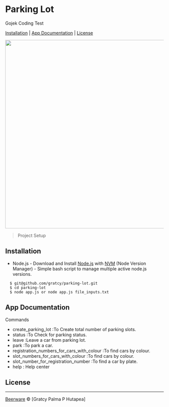 # Parking Lot
Gojek Coding Test

[Installation](#installation) |
[App Documentation](#app-documentation) |
[License](#license)

<p>
  <img src="https://cms.dailysocial.id/wp-content/uploads/2019/03/e09ef8ef15db5e4af348cff0c5873ef6_5cc4a0a8254cc196fa21a0d0523b4c70_Gojek.jpg" width="600">
  <blockquote>
  Project Setup
  </blockquote>
</p>

## Installation

- Node.js - Download and Install [Node.js](https://nodejs.org/en/) with [NVM](https://github.com/creationix/nvm) (Node Version Manager) - Simple bash script to manage multiple active node.js versions.

```
  $ git@github.com/gratcy/parking-lot.git
  $ cd parking-lot
  $ node app.js or node app.js file_inputs.txt
```

## App Documentation
Commands
- create_parking_lot <number> :To Create total number of parking slots.
- status :To Check for parking status.
- leave :Leave a car from parking lot.
- park <plate> <car colour> :To park a car.
- registration_numbers_for_cars_with_colour <car colour> :To find cars by colour.
- slot_numbers_for_cars_with_colour <car colour> :To find cars by colour.
- slot_number_for_registration_number <plate> :To find a car by plate.
- help : Help center

## License
----

[Beerware](https://en.wikipedia.org/wiki/Beerware "Beerware") © [Gratcy Palma P Hutapea]